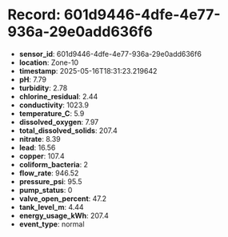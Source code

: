 # Record: 601d9446-4dfe-4e77-936a-29e0add636f6

- **sensor_id**: 601d9446-4dfe-4e77-936a-29e0add636f6
- **location**: Zone-10
- **timestamp**: 2025-05-16T18:31:23.219642
- **pH**: 7.79
- **turbidity**: 2.78
- **chlorine_residual**: 2.44
- **conductivity**: 1023.9
- **temperature_C**: 5.9
- **dissolved_oxygen**: 7.97
- **total_dissolved_solids**: 207.4
- **nitrate**: 8.39
- **lead**: 16.56
- **copper**: 107.4
- **coliform_bacteria**: 2
- **flow_rate**: 946.52
- **pressure_psi**: 95.5
- **pump_status**: 0
- **valve_open_percent**: 47.2
- **tank_level_m**: 4.44
- **energy_usage_kWh**: 207.4
- **event_type**: normal